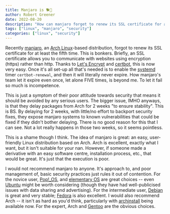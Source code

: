 ```yaml
---
title: Manjaro is 🐕💩
author: Robert Greener
date: 2022-08-20
description: "How can manjaro forget to renew its SSL certificate for a FIFTH time!?"
tags: ["linux", "manjaro", "security"]
categories: ["linux", "security"]
---
```


Recently [manjaro](https://manjaro.org/), an [Arch Linux](https://archlinux.org/)-based distribution, forgot to renew its SSL certificate for at least the fifth time.
This is bonkers.
Briefly, an SSL certificate allows you to communicate with websites using encryption (https) rather than http.
Thanks to [Let's Encrypt](https://letsencrypt.org/) and [certbot](https://certbot.eff.org/), this is now very easy.
Once it's all set-up all that's needed is to enable the [systemd](https://systemd.io) timer `certbot-renewal`, and then it will literally never expire.
How manjaro's team let it expire even once, let alone FIVE times, is beyond me.
To let it fail so much is incompetence.

This is just a symptom of their poor attitude towards security that means it should be avoided by any serious users.
The bigger issue, IMHO anyways, is that they delay packages from Arch for 2 weeks "to ensure stability".
This is BS.
By delaying for 2 weeks, with little/no effort to backport security fixes, they expose manjaro systems to known vulnerabilities that could be fixed if they didn't bother delaying.
There is no good reason for this that I can see.
Not a lot really happens in those two weeks, so it seems pointless.

This is a shame though I think.
The idea of manjaro is great: an easy, user-friendly Linux distribution based on Arch.
Arch is excellent, exactly what I want, but it isn't suitable for your nan.
However, if someone made a derivative with an easy software centre, installation process, etc., that would be great.
It's just that the execution is poor.

I would not recommend manjaro to anyone.
It's approach to, and poor management of, basic security practices just rules it out of contention.
For the novice user, [Pop!\_OS](https://pop.system76.com/), and [elementary OS](https://elementary.io/) are great choices -- even [Ubuntu](https://ubuntu.com/) might be worth considering (though they have had well-publicised issues with data sharing and advertising).
For the intermediate user, [Debian](https://www.debian.org/) is great and very stable; [Fedora](https://getfedora.org/) is also excellent.
I would also recommend Arch -- it isn't as hard as you'd think, particularly with [archinstall](https://wiki.archlinux.org/title/Archinstall) being available now.
For the expert, Arch and [Gentoo](https://www.gentoo.org/) are the obvious choices.

